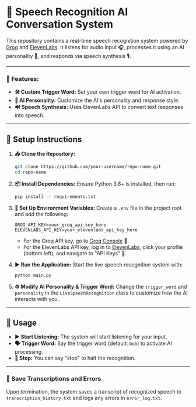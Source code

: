 # 🎤 Speech Recognition AI Conversation System

This repository contains a real-time speech recognition system powered by [Groq](https://console.groq.com) and [ElevenLabs](https://elevenlabs.io). It listens for audio input 🎧, processes it using an AI personality 🤖, and responds via speech synthesis 🎙️.

---

### 🌟 **Features:**
- **🛠️ Custom Trigger Word:** Set your own trigger word for AI activation.
- **🧠 AI Personality:** Customize the AI's personality and response style.
- **🔊 Speech Synthesis:** Uses ElevenLabs API to convert text responses into speech.

---

## 🚀 **Setup Instructions**

1. **📥 Clone the Repository:**
   ```bash
   git clone https://github.com/your-username/repo-name.git
   cd repo-name
   ```

2. **📦 Install Dependencies:**
   Ensure Python 3.8+ is installed, then run:
   ```bash
   pip install -r requirements.txt
   ```

3. **🔑 Set Up Environment Variables:**
   Create a `.env` file in the project root and add the following:
   ```plaintext
   GROQ_API_KEY=your_groq_api_key_here
   ELEVENLABS_API_KEY=your_elevenlabs_api_key_here
   ```

   - For the Groq API key, go to [Groq Console](https://console.groq.com/keys) 🔗.
   - For the ElevenLabs API key, log in to [ElevenLabs](https://elevenlabs.io), click your profile (bottom left), and navigate to "API Keys" 🔑.

4. **▶️ Run the Application:**
   Start the live speech recognition system with:
   ```bash
   python main.py
   ```

5. **⚙️ Modify AI Personality & Trigger Word:**
   Change the `trigger_word` and `personality` in the `LiveSpeechRecognition` class to customize how the AI interacts with you.

---

## 📝 **Usage**

- **▶️ Start Listening:** The system will start listening for your input.
- **🗣️ Trigger Word:** Say the trigger word (default: `bob`) to activate AI processing.
- **🛑 Stop:** You can say "stop" to halt the recognition.

---

### 💾 Save Transcriptions and Errors

Upon termination, the system saves a transcript of recognized speech to `transcription_history.txt` and logs any errors in `error_log.txt`.